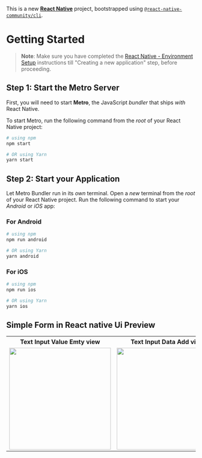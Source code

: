 This is a new [**React Native**](https://reactnative.dev) project, bootstrapped using [`@react-native-community/cli`](https://github.com/react-native-community/cli).

# Getting Started

>**Note**: Make sure you have completed the [React Native - Environment Setup](https://reactnative.dev/docs/environment-setup) instructions till "Creating a new application" step, before proceeding.

## Step 1: Start the Metro Server

First, you will need to start **Metro**, the JavaScript _bundler_ that ships _with_ React Native.

To start Metro, run the following command from the _root_ of your React Native project:

```bash
# using npm
npm start

# OR using Yarn
yarn start
```

## Step 2: Start your Application

Let Metro Bundler run in its _own_ terminal. Open a _new_ terminal from the _root_ of your React Native project. Run the following command to start your _Android_ or _iOS_ app:

### For Android

```bash
# using npm
npm run android

# OR using Yarn
yarn android
```

### For iOS

```bash
# using npm
npm run ios

# OR using Yarn
yarn ios
```






##  Simple Form in React native Ui Preview



<table>
  
  
<tr>                    
   
   <th>Text Input Value Emty view</th>
   <th>Text Input Data Add view</th>
   <th>Text Input Clear view</th>

</tr>
  
  
  
  
<tr>
  
<td>

<img src="https://github.com/mdsomad/React_Native_Learn-/assets/103892160/825639c5-2492-4978-b437-a2711a6e45d9" width="270"/>

</td>

<td>

<img src="https://github.com/mdsomad/React_Native_Learn-/assets/103892160/ac3fd1d7-0874-45a7-9fc6-1f8bbd62563d" width="270"/>

</td>

<td>

<img src="https://github.com/mdsomad/React_Native_Learn-/assets/103892160/8325024b-8a0a-4d02-8697-22b2e00aedd1" width="270"/>

</td>



</table>



